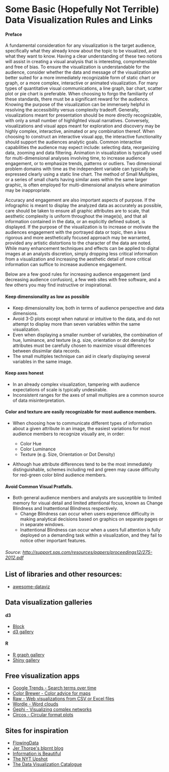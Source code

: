 # Some Basic (Hopefully Not Terrible) Data Visualization Rules and Links

#### Preface

A fundamental consideration for any visualization is the target audience, specifically what they already know about the topic to be visualized, and what they want to know. Having a clear understanding of these two notions will assist in creating a visual analysis that is interesting, comprehensible and free of bias. To ensure the visualization is understandable for the audience, consider whether the data and message of the visualization are better suited for a more immediately recognizable form of static chart or graph, or a more complex, interactive or animated visualization. For many types of quantitative visual communications, a line graph, bar chart, scatter plot or pie chart is preferable. When choosing to forgo the familiarity of these standards, there must be a significant reward for the audience. Knowing the purpose of the visualization can be immensely helpful in resolving the accessibility versus complexity tradeoff. Generally, visualizations meant for presentation should be more directly recognizable, with only a small number of highlighted visual narratives. Conversely, visualizations and visual apps meant for exploration and discovery may be highly complex, interactive, animated or any combination thereof. When choosing to construct an interactive visual app, the interactive functionality should support the audiences analytic goals. Common interactive capabilities the audience may expect include: selecting data, reorganizing data, zooming and data filtering. Animation in visualization is typically used for multi-dimensional analyses involving time, to increase audience engagement, or to emphasize trends, patterns or outliers. Two dimensional problem domains with time as the independent variable can typically be expressed clearly using a static line chart. The method of Small Multiples, or a series of small charts having similar axes within the same larger graphic, is often employed for multi-dimensional analysis where animation may be inappropriate.

Accuracy and engagement are also important aspects of purpose. If the infographic is meant to display the analyzed data as accurately as possible, care should be taken to ensure all graphic attributes are to scale, that aesthetic complexity is uniform throughout the image(s), and that all information contained in the data, or an explicitly defined subset, is displayed. If the purpose of the visualization is to increase or motivate the audiences engagement with the portrayed data or topic, then a less rigorous and more aesthetically focused approach may be warranted, provided any artistic distortions to the character of the data are noted. While many enhancement techniques and effects can be applied to digital images at an analysts discretion, simply dropping less critical information from a visualization and increasing the aesthetic detail of more critical information can suffice to increase audience engagement.

Below are a few good rules for increasing audience engagement (and decreasing audience confusion), a few web sites with free software, and a few others you may find instructive or inspirational.

#### Keep dimensionality as low as possible

* Keep dimensionality low, both in terms of audience perspective and data dimensions.
* Avoid 3-D plots except when natural or intuitive to the data, and do not attempt to display more than seven variables within the same visualization.
* Even when displaying a smaller number of variables, the combination of hue, luminance, and texture (e.g. size, orientation or dot density) for attributes must be carefully chosen to maximize visual differences between dissimilar data records.
* The small multiples technique can aid in clearly displaying several variables in the same image.

#### Keep axes honest

* In an already complex visualization, tampering with audience expectations of scale is typically undesirable.
* Inconsistent ranges for the axes of small multiples are a common source of data misinterpretation.

#### Color and texture are easily recognizable for most audience members.

* When choosing how to communicate different types of information about a given attribute in an image, the easiest variations for most audience members to recognize visually are, in order:
  * Color Hue
  * Color Luminance
  * Texture (e.g. Size, Orientation or Dot Density)

* Although hue attribute differences tend to be the most immediately distinguishable, schemes including red and green may cause difficulty for red-green color blind audience members.

#### Avoid Common Visual Pratfalls.

* Both general audience members and analysts are susceptible to limited memory for visual detail and limited attentional focus, known as Change Blindness and Inattentional Blindness respectively.
  * Change Blindness can occur when users experience difficulty in making analytical decisions based on graphics on separate pages or in separate windows.
  * Inattentional Blindness can occur when a users full attention is fully deployed on a demanding task within a visualization, and they fail to notice other important features.

###### Source: http://support.sas.com/resources/papers/proceedings12/275-2012.pdf

## List of libraries and other resources:
* [awesome-dataviz](https://github.com/fasouto/awesome-dataviz)

## Data visualization galleries

#### d3
* [Block](https://bl.ocks.org/)
* [d3 gallery](https://github.com/d3/d3/wiki/Gallery)

#### R
* [R graph gallery](http://www.r-graph-gallery.com/)
* [Shiny gallery](http://shiny.rstudio.com/gallery/)

## Free visualization apps

* [Google Trends - Search terms over time](http://www.google.com/trends/)
* [Color Brewer - Color advice for maps](http://colorbrewer2.org/)
* [Raw - Web visualizations from CSV or Excel files](http://raw.densitydesign.org/)
* [Wordle - Word clouds](http://www.wordle.net/)
* [Gephi - Visualizing complex networks](http://gephi.github.io/)
* [Circos - Circular format plots](http://circos.ca/software/)

## Sites for inspiration

* [FlowingData](http://flowingdata.com/)
* [Jer Thorpe's blprnt blog](http://blog.blprnt.com/)
* [Information is Beautiful](http://www.informationisbeautiful.net/)
* [The NYT Upshot](http://www.nytimes.com/section/upshot)
* [The Data Visualization Catalogue](http://www.datavizcatalogue.com/)
